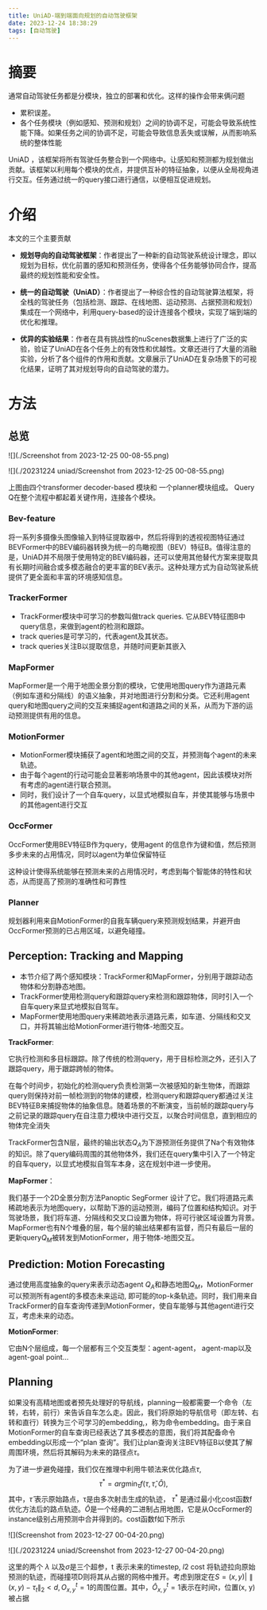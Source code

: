 ```yaml
---
title: UniAD-端到端面向规划的自动驾驶框架
date: 2023-12-24 18:38:29
tags: [自动驾驶]
---
```


# 摘要

通常自动驾驶任务都是分模块，独立的部署和优化。这样的操作会带来俩问题

- 累积误差。
- 各个任务模块（例如感知、预测和规划）之间的协调不足，可能会导致系统性能下降。如果任务之间的协调不足，可能会导致信息丢失或误解，从而影响系统的整体性能

UniAD ，该框架将所有驾驶任务整合到一个网络中。让感知和预测都为规划做出贡献。该框架以利用每个模块的优点，并提供互补的特征抽象，以便从全局视角进行交互。任务通过统一的query接口进行通信，以便相互促进规划。

# 介绍

本文的三个主要贡献

- **规划导向的自动驾驶框架**：作者提出了一种新的自动驾驶系统设计理念，即以规划为目标，优化前置的感知和预测任务，使得各个任务能够协同合作，提高最终的规划性能和安全性。

- **统一的自动驾驶（UniAD）**：作者提出了一种综合性的自动驾驶算法框架，将全栈的驾驶任务（包括检测、跟踪、在线地图、运动预测、占据预测和规划）集成在一个网络中，利用query-based的设计连接各个模块，实现了端到端的优化和推理。
- **优异的实验结果**：作者在具有挑战性的nuScenes数据集上进行了广泛的实验，验证了UniAD在各个任务上的有效性和优越性。文章还进行了大量的消融实验，分析了各个组件的作用和贡献。文章展示了UniAD在复杂场景下的可视化结果，证明了其对规划导向的自动驾驶的潜力。

# 方法

## 总览

![](./Screenshot from 2023-12-25 00-08-55.png)

![](./20231224 uniad/Screenshot from 2023-12-25 00-08-55.png)

上图由四个transformer decoder-based 模块和 一个planner模块组成。 Query Q在整个流程中都起着关键作用，连接各个模块。

### Bev-feature

将一系列多摄像头图像输入到特征提取器中，然后将得到的透视视图特征通过BEVFormer中的BEV编码器转换为统一的鸟瞰视图（BEV）特征B。值得注意的是，UniAD并不局限于使用特定的BEV编码器，还可以使用其他替代方案来提取具有长期时间融合或多模态融合的更丰富的BEV表示。这种处理方式为自动驾驶系统提供了更全面和丰富的环境感知信息。

### TrackerFormer 

- TrackFormer模块中可学习的参数叫做track queries. 它从BEV特征图B中query信息，来做到agent的检测和跟踪。
- track queries是可学习的，代表agent及其状态。
- track queries关注B以提取信息，并随时间更新其嵌入

### MapFormer

MapFormer是一个用于地图全景分割的模块，它使用地图query作为道路元素（例如车道和分隔线）的语义抽象，并对地图进行分割和分类。它还利用agent query和地图query之间的交互来捕捉agent和道路之间的关系，从而为下游的运动预测提供有用的信息。

### MotionFormer

- MotionFormer模块捕获了agent和地图之间的交互，并预测每个agent的未来轨迹。
- 由于每个agent的行动可能会显著影响场景中的其他agent，因此该模块对所有考虑的agent进行联合预测。
- 同时，我们设计了一个自车query，以显式地模拟自车，并使其能够与场景中的其他agent进行交互

### OccFormer

OccFormer使用BEV特征B作为query，使用agent 的信息作为键和值，然后预测多步未来的占用情况，同时以agent为单位保留特征

这种设计使得系统能够在预测未来的占用情况时，考虑到每个智能体的特性和状态，从而提高了预测的准确性和可靠性

### Planner

规划器利用来自MotionFormer的自我车辆query来预测规划结果，并避开由OccFormer预测的已占用区域，以避免碰撞。

## Perception: Tracking and Mapping

- 本节介绍了两个感知模块：TrackFormer和MapFormer，分别用于跟踪动态物体和分割静态地图。
- TrackFormer使用检测query和跟踪query来检测和跟踪物体，同时引入一个自车query来显式地模拟自驾车。
- MapFormer使用地图query来稀疏地表示道路元素，如车道、分隔线和交叉口，并将其输出给MotionFormer进行物体-地图交互。

**TrackFormer**: 

它执行检测和多目标跟踪。除了传统的检测query，用于目标检测之外，还引入了跟踪query，用于跟踪跨帧的物体。

在每个时间步，初始化的检测query负责检测第一次被感知的新生物体，而跟踪query则保持对前一帧检测到的物体的建模，检测query和跟踪query都通过关注BEV特征B来捕捉物体的抽象信息。随着场景的不断演变，当前帧的跟踪query与之前记录的跟踪query在自注意力模块中进行交互，以聚合时间信息，直到相应的物体完全消失

TrackFormer包含N层，最终的输出状态$Q_A$为下游预测任务提供了Na个有效物体的知识。除了query编码周围的其他物体外，我们还在query集中引入了一个特定的自车query，以显式地模拟自驾车本身，这在规划中进一步使用。

**MapFormer**：

我们基于一个2D全景分割方法Panoptic SegFormer 设计了它。我们将道路元素稀疏地表示为地图query，以帮助下游的运动预测，编码了位置和结构知识。对于驾驶场景，我们将车道、分隔线和交叉口设置为物体，将可行驶区域设置为背景。MapFormer也有N个堆叠的层，每个层的输出结果都有监督，而只有最后一层的更新query$Q_M$被转发到MotionFormer，用于物体-地图交互。

## Prediction: Motion Forecasting

通过使用高度抽象的query来表示动态agent $Q_A$和静态地图$Q_M$，MotionFormer可以预测所有agent的多模态未来运动, 即可能的top-k条轨迹。同时，我们用来自TrackFormer的自车查询传递到MotionFormer，使自车能够与其他agent进行交互，考虑未来的动态。

**MotionFormer**:

它由N个层组成，每一个层都有三个交互类型：agent-agent， agent-map以及agent-goal point...

## Planning

如果没有高精地图或者预先处理好的导航线，planning一般都需要一个命令（左转，右转，前行）来告诉自车怎么走。因此，我们将原始的导航信号（即左转、右转和直行）转换为三个可学习的embedding,，称为命令embedding。由于来自MotionFormer的自车查询已经表达了其多模态的意图，我们将其配备命令embedding以形成一个“plan 查询”。我们让plan查询关注BEV特征B以使其了解周围环境，然后将其解码为未来的路径点$\tau$。

为了进一步避免碰撞，我们仅在推理中利用牛顿法来优化路点$\tau$,
$$
\tau^*=arg \min_\tau f(\tau,\hat{\tau},\hat{O}),
$$
其中，$\hat{\tau}$ 表示原始路点，τ是由多次射击生成的轨迹， $\tau^*$ 是通过最小化cost函数f优化方法后的路点轨迹。$\hat{O}$是一个经典的二进制占用地图，它是从OccFormer的instance级别占用预测中合并得到的。cost函数f如下所示

![](Screenshot from 2023-12-27 00-04-20.png)

![](./20231224 uniad/Screenshot from 2023-12-27 00-04-20.png)

这里的两个 $\lambda$ 以及$\sigma$是三个超参，t 表示未来的timestep, $l2$ cost 将轨迹拉向原始预测的轨迹，而碰撞项D则将其从占据的网格中推开。考虑到限定在$S = {(x, y)|∥(x, y)−τ_t∥_2 < d, O^t_{ x,y} = 1}$的周围位置。其中，$\hat{O}^t_{ x,y} = 1$表示在时间t，位置(x, y)被占据

